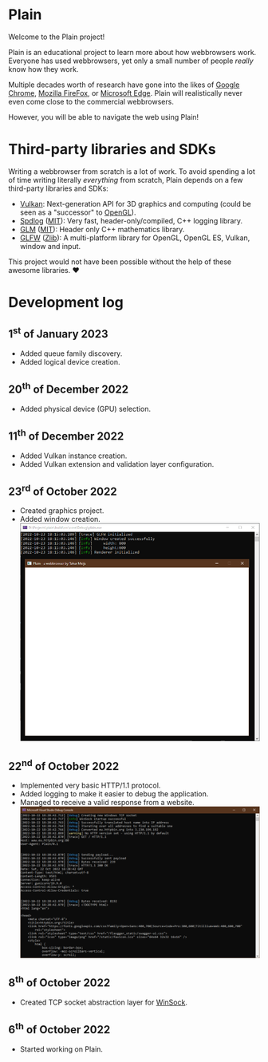 # Plain
Welcome to the Plain project!

Plain is an educational project to learn more about how webbrowsers work.
Everyone has used webbrowsers, yet only a small number of people *really* know how they work.

Multiple decades worth of research have gone into the likes of [Google Chrome](https://www.google.com/chrome/), [Mozilla FireFox](https://www.mozilla.org/en-US/firefox/), or [Microsoft Edge](https://www.microsoft.com/en-us/edge).
Plain will realistically never even come close to the commercial webbrowsers.

However, you will be able to navigate the web using Plain!

# Third-party libraries and SDKs
Writing a webbrowser from scratch is a lot of work.
To avoid spending a lot of time writing literally *everything* from scratch, Plain depends on a few third-party libraries and SDKs:
- [Vulkan](https://www.vulkan.org/): Next-generation API for 3D graphics and computing (could be seen as a "successor" to [OpenGL](https://www.opengl.org/)).
- [Spdlog](https://github.com/gabime/spdlog) ([MIT](https://github.com/gabime/spdlog/blob/v1.x/LICENSE)): Very fast, header-only/compiled, C++ logging library.
- [GLM](https://github.com/g-truc/glm) ([MIT](https://github.com/g-truc/glm/blob/master/copying.txt)): Header only C++ mathematics library.
- [GLFW](https://github.com/glfw/glfw) ([Zlib](https://github.com/glfw/glfw/blob/master/LICENSE.md)): A multi-platform library for OpenGL, OpenGL ES, Vulkan, window and input.

This project would not have been possible without the help of these awesome libraries. ♥

# Development log
## 1<sup>st</sup> of January 2023
- Added queue family discovery.
- Added logical device creation.

## 20<sup>th</sup> of December 2022
- Added physical device (GPU) selection.

## 11<sup>th</sup> of December 2022
- Added Vulkan instance creation.
- Added Vulkan extension and validation layer configuration.

## 23<sup>rd</sup> of October 2022
- Created graphics project.
- Added window creation.
  ![window creation](media/20221023_window_creation.png)

## 22<sup>nd</sup> of October 2022
- Implemented very basic HTTP/1.1 protocol.
- Added logging to make it easier to debug the application.
- Managed to receive a valid response from a website.
  ![valid HTTP/1.1 response](media/20221022_valid_http_1_1_response.png)

## 8<sup>th</sup> of October 2022
- Created TCP socket abstraction layer for [WinSock](https://en.wikipedia.org/wiki/Winsock).

## 6<sup>th</sup> of October 2022
- Started working on Plain.
